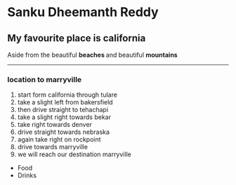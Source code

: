 <h1>Sanku Dheemanth Reddy</h1>
<h2>My favourite place is california</h2>
<p>Aside from the beautiful <b> beaches </b> and beautiful <b> mountains </b></p>
<hr>  </hr>
<h3>location to marryville</h3>
<ol>
<li>start form california through tulare</li>
<li>take a slight left from bakersfield</li>
<li>then drive straight to tehachapi</li>
<li>take a slight right towards bekar</li>
<li>take right towards denver</li>
<li>drive straight towards nebraska</li>
<li>again take right on rockpoint</li>
<li>drive towards marryville</li>
<li>we will reach our destination marryville</li>
</ol>
<ul>
<li>Food</li>
<li>Drinks</li>
</ul>
